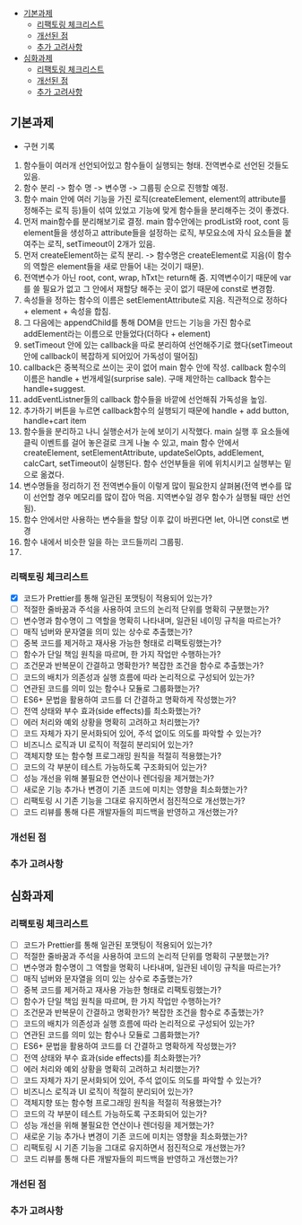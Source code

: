 - [기본과제](#기본과제)
  - [리팩토링 체크리스트](#리팩토링-체크리스트)
  - [개선된 점](#개선된-점)
  - [추가 고려사항](#추가-고려사항)
- [심화과제](#심화과제)
  - [리팩토링 체크리스트](#리팩토링-체크리스트-1)
  - [개선된 점](#개선된-점-1)
  - [추가 고려사항](#추가-고려사항-1)

## 기본과제

- 구현 기록

1. 함수들이 여러개 선언되어있고 함수들이 실행되는 형태. 전역변수로 선언된 것들도 있음.
2. 함수 분리 -> 함수 명 -> 변수명 -> 그룹핑 순으로 진행할 예정.
3. 함수 main 안에 여러 기능을 가진 로직(createElement, element의 attribute를 정해주는 로직 등)들이 섞여 있었고 기능에 맞게 함수들을 분리해주는 것이 좋겠다.
4. 먼저 main함수를 분리해보기로 결정. main 함수안에는 prodList와 root, cont 등 element들을 생성하고 attribute들을 설정하는 로직, 부모요소에 자식 요소들을 붙여주는 로직, setTimeout이 2개가 있음.
5. 먼저 createElement하는 로직 분리. -> 함수명은 createElement로 지음(이 함수의 역할은 element들을 새로 만들어 내는 것이기 때문).
6. 전역변수가 아닌 root, cont, wrap, hTxt는 return해 줌. 지역변수이기 때문에 var를 쓸 필요가 없고 그 안에서 재할당 해주는 곳이 없기 때문에 const로 변경함.
7. 속성들을 정하는 함수의 이름은 setElementAttribute로 지음. 직관적으로 정하다 + element + 속성을 합침.
8. 그 다음에는 appendChild를 통해 DOM을 만드는 기능을 가진 함수로 addElement라는 이름으로 만들었다(더하다 + element)
9. setTimeout 안에 있는 callback을 따로 분리하여 선언해주기로 했다(setTimeout안에 callback이 복잡하게 되어있어 가독성이 떨어짐)
10. callback은 중복적으로 쓰이는 곳이 없어 main 함수 안에 작성. callback 함수의 이름은 handle + 번개세일(surprise sale). 구매 제안하는 callback 함수는 handle+suggest.
11. addEventListner들의 callback 함수들을 바깥에 선언해줘 가독성을 높임.
12. 추가하기 버튼을 누르면 callback함수의 실행되기 때문에 handle + add button, handle+cart item
13. 함수들을 분리하고 나니 실행순서가 눈에 보이기 시작했다. main 실행 후 요소들에 클릭 이벤트를 걸어 놓은걸로 크게 나눌 수 있고, main 함수 안에서 createElement, setElementAttribute, updateSelOpts, addElement, calcCart, setTimeout이 실행된다. 함수 선언부들을 위에 위치시키고 실행부는 밑으로 옮겼다.
14. 변수명들을 정리하기 전 전역변수들이 이렇게 많이 필요한지 살펴봄(전역 변수를 많이 선언할 경우 메모리를 많이 잡아 먹음. 지역변수일 경우 함수가 실행될 때만 선언됨).
15. 함수 안에서만 사용하는 변수들을 할당 이후 값이 바뀐다면 let, 아니면 const로 변경
16. 함수 내에서 비슷한 일을 하는 코드들끼리 그룹핑.
17.

<!-- 왜 화살표 함수 안썼는지도 적기 -->

### 리팩토링 체크리스트

- [x] 코드가 Prettier를 통해 일관된 포맷팅이 적용되어 있는가?
- [ ] 적절한 줄바꿈과 주석을 사용하여 코드의 논리적 단위를 명확히 구분했는가?
- [ ] 변수명과 함수명이 그 역할을 명확히 나타내며, 일관된 네이밍 규칙을 따르는가?
- [ ] 매직 넘버와 문자열을 의미 있는 상수로 추출했는가?
- [ ] 중복 코드를 제거하고 재사용 가능한 형태로 리팩토링했는가?
- [ ] 함수가 단일 책임 원칙을 따르며, 한 가지 작업만 수행하는가?
- [ ] 조건문과 반복문이 간결하고 명확한가? 복잡한 조건을 함수로 추출했는가?
- [ ] 코드의 배치가 의존성과 실행 흐름에 따라 논리적으로 구성되어 있는가?
- [ ] 연관된 코드를 의미 있는 함수나 모듈로 그룹화했는가?
- [ ] ES6+ 문법을 활용하여 코드를 더 간결하고 명확하게 작성했는가?
- [ ] 전역 상태와 부수 효과(side effects)를 최소화했는가?
- [ ] 에러 처리와 예외 상황을 명확히 고려하고 처리했는가?
- [ ] 코드 자체가 자기 문서화되어 있어, 주석 없이도 의도를 파악할 수 있는가?
- [ ] 비즈니스 로직과 UI 로직이 적절히 분리되어 있는가?
- [ ] 객체지향 또는 함수형 프로그래밍 원칙을 적절히 적용했는가?
- [ ] 코드의 각 부분이 테스트 가능하도록 구조화되어 있는가?
- [ ] 성능 개선을 위해 불필요한 연산이나 렌더링을 제거했는가?
- [ ] 새로운 기능 추가나 변경이 기존 코드에 미치는 영향을 최소화했는가?
- [ ] 리팩토링 시 기존 기능을 그대로 유지하면서 점진적으로 개선했는가?
- [ ] 코드 리뷰를 통해 다른 개발자들의 피드백을 반영하고 개선했는가?

### 개선된 점

### 추가 고려사항

## 심화과제

### 리팩토링 체크리스트

- [ ] 코드가 Prettier를 통해 일관된 포맷팅이 적용되어 있는가?
- [ ] 적절한 줄바꿈과 주석을 사용하여 코드의 논리적 단위를 명확히 구분했는가?
- [ ] 변수명과 함수명이 그 역할을 명확히 나타내며, 일관된 네이밍 규칙을 따르는가?
- [ ] 매직 넘버와 문자열을 의미 있는 상수로 추출했는가?
- [ ] 중복 코드를 제거하고 재사용 가능한 형태로 리팩토링했는가?
- [ ] 함수가 단일 책임 원칙을 따르며, 한 가지 작업만 수행하는가?
- [ ] 조건문과 반복문이 간결하고 명확한가? 복잡한 조건을 함수로 추출했는가?
- [ ] 코드의 배치가 의존성과 실행 흐름에 따라 논리적으로 구성되어 있는가?
- [ ] 연관된 코드를 의미 있는 함수나 모듈로 그룹화했는가?
- [ ] ES6+ 문법을 활용하여 코드를 더 간결하고 명확하게 작성했는가?
- [ ] 전역 상태와 부수 효과(side effects)를 최소화했는가?
- [ ] 에러 처리와 예외 상황을 명확히 고려하고 처리했는가?
- [ ] 코드 자체가 자기 문서화되어 있어, 주석 없이도 의도를 파악할 수 있는가?
- [ ] 비즈니스 로직과 UI 로직이 적절히 분리되어 있는가?
- [ ] 객체지향 또는 함수형 프로그래밍 원칙을 적절히 적용했는가?
- [ ] 코드의 각 부분이 테스트 가능하도록 구조화되어 있는가?
- [ ] 성능 개선을 위해 불필요한 연산이나 렌더링을 제거했는가?
- [ ] 새로운 기능 추가나 변경이 기존 코드에 미치는 영향을 최소화했는가?
- [ ] 리팩토링 시 기존 기능을 그대로 유지하면서 점진적으로 개선했는가?
- [ ] 코드 리뷰를 통해 다른 개발자들의 피드백을 반영하고 개선했는가?

### 개선된 점

### 추가 고려사항
